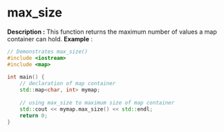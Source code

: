 # max_size

**Description :** This function returns the maximum number of values a map container can hold. 
**Example** :

```cpp
// Demonstrates max_size() 
#include <iostream> 
#include <map> 
  
int main() { 
    // declaration of map container 
    std::map<char, int> mymap; 
  
    // using max_size to maximum size of map container 
    std::cout << mymap.max_size() << std::endl;
    return 0; 
} 
```
